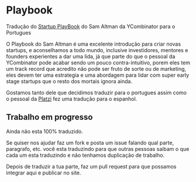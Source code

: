 # Playbook
Tradução do [Startup PlayBook](http://playbook.samaltman.com) do Sam Altman da YCombinator para o Portugues

O Playbook do Sam Altman é uma excelente introdução para criar novas startups, e aconselhamos a todo mundo, 
inclusive investidores, mentores e founders experientes a dar uma lida, já que parte do que o pessoal da YCombinator
pode acabar sendo um pouco contra-intuitivo, porem eles tem um track record que acredito não pode ser fruto
de sorte ou de marketing, eles devem ter uma estrategia e uma abordagem para lidar com super early stage startups
que o resto dos mortais ignora ainda.

Gostamos tanto dele que decidimos traduzir para o portugues assim como o pessoal da [Platzi](http://platzi.com/startup-playbook/) fez uma tradução para o espanhol.

## Trabalho em progresso

Ainda não esta 100% traduzido.

Se quiser nos ajudar faz um fork e posta um issue falando qual parte, paragrafo, etc. você esta traduzindo para que outras pessoas saibam 
o que cada um esta traduzindo e não tenhamos duplicação de trabalho.

Depois de traduzir a tua parte, faz um pull request para que possamos integrar aqui e publicar no site.
